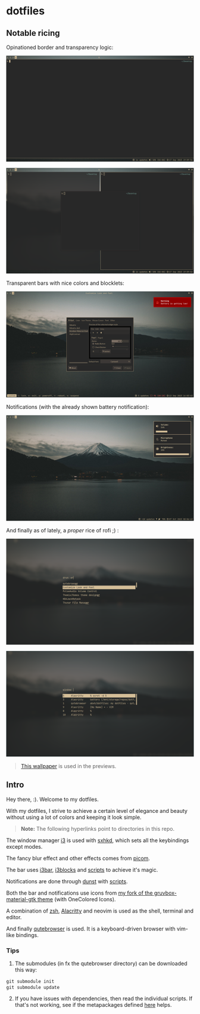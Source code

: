 # dotfiles
## Notable ricing

Opinationed border and transparency logic:

![](./.images/window0.png)

![](./.images/window1.png)

Transparent bars with nice colors and blocklets:

![](./.images/i3.png)

Notifications (with the already shown battery notification):

![](./.images/notifs.png)

And finally as of lately, a *proper* rice of rofi ;) :

![](./.images/rofi0.png)

![](./.images/rofi1.png)

> [This wallpaper](https://wallhaven.cc/w/j5p23m) is used in the previews.

## Intro
Hey there, :). Welcome to my dotfiles. 

With my dotfiles, I strive to achieve a certain level of elegance and beauty without using a lot of colors and keeping it look simple.

> **Note:** The following hyperlinks point to directories in this repo.

The window manager [i3](https://github.com/abxh/dotfiles/tree/main/i3/config) is used with [sxhkd](https://github.com/abxh/dotfiles/tree/main/sxhkd), which sets all the keybindings except modes.

The fancy blur effect and other effects comes from [picom](https://github.com/abxh/dotfiles/tree/main/picom/picom.conf).

The bar uses [i3bar](https://github.com/abxh/dotfiles/tree/main/i3/i3bar), [i3blocks](https://github.com/abxh/dotfiles/tree/main/i3blocks) and [scripts](https://github.com/abxh/dotfiles/tree/main/scripts/i3blocklets) to achieve it's magic.

Notifications are done through [dunst](https://github.com/abxh/dotfiles/tree/main/dunst) with [scripts](https://github.com/abxh/dotfiles/tree/main/scripts/dunstify).

Both the bar and notifications use icons from [my fork of the gruvbox-material-gtk theme](https://github.com/abxh/gruvbox-material-gtk) (with OneColored Icons).

A combination of [zsh](https://github.com/abxh/dotfiles/tree/main/zsh), [Alacritty](https://github.com/abxh/dotfiles/tree/main/alacritty) and neovim
is used as the shell, terminal and editor.

And finally [qutebrowser](https://github.com/abxh/dotfiles/tree/main/qutebrowser) is used. It is a keyboard-driven browser with vim-like bindings.

### Tips
1. The submodules (in fx the qutebrowser directory) can be downloaded this way:
  ```
  git submodule init
  git submodule update
  ```
2. If you have issues with dependencies, then read the individual scripts. If that's not working, see if the metapackages defined [here](https://github.com/abxh/metapkgs) helps.
